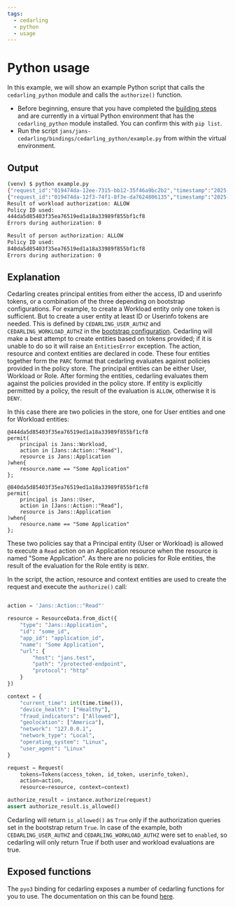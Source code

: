 ```yaml
---
tags:
  - cedarling
  - python
  - usage
---
```


# Python usage

In this example, we will show an example Python script that calls the `cedarling_python` module and calls the `authorize()` function.

- Before beginning, ensure that you have completed the [building steps](./README.md#building) and are currently in a virtual Python environment that has the `cedarling_python` module installed. You can confirm this with `pip list`.
- Run the script `jans/jans-cedarling/bindings/cedarling_python/example.py` from within the virtual environment.

## Output

```bash
(venv) $ python example.py
{"request_id":"019474da-12ee-7315-bb12-35f46a9bc2b2","timestamp":"2025-01-17T09:20:36.334Z","log_kind":"System","pdp_id":"4cf7864b-50d4-4492-8cd1-3ddb424e2711","level":"INFO","msg":"Cedarling Authz initialized successfully","application_id":"My App","cedar_lang_version":"4.1.0","cedar_sdk_version":"4.2.2"}
{"request_id":"019474da-12f3-74f1-8f3e-da7624806135","timestamp":"2025-01-17T09:20:36.339Z","log_kind":"Decision","pdp_id":"4cf7864b-50d4-4492-8cd1-3ddb424e2711","policystore_id":"gICAgcHJpbmNpcGFsIGlz","policystore_version":"undefined","principal":"User & Workload","User":{"email":{"domain":"jans.test","uid":"admin"},"sub":"qzxn1Scrb9lWtGxVedMCky-Ql_ILspZaQA6fyuYktw0"},"Workload":{"client_id":"d7f71bea-c38d-4caf-a1ba-e43c74a11a62"},"diagnostics":{"reason":[{"id":"840da5d85403f35ea76519ed1a18a33989f855bf1cf8","description":"simple policy example for principal user"}],"errors":[]},"action":"Jans::Action::\"Read\"","resource":"Jans::Application::\"some_id\"","decision":"ALLOW","tokens":{"id_token":{"jti":"ijLZO1ooRyWrgIn7cIdNyA"},"Userinfo":{"jti":"OIn3g1SPSDSKAYDzENVoug"},"access":{"jti":"uZUh1hDUQo6PFkBPnwpGzg"}},"decision_time_micro_sec":3}
Result of workload authorization: ALLOW
Policy ID used:
444da5d85403f35ea76519ed1a18a33989f855bf1cf8
Errors during authorization: 0

Result of person authorization: ALLOW
Policy ID used:
840da5d85403f35ea76519ed1a18a33989f855bf1cf8
Errors during authorization: 0
```

## Explanation

Cedarling creates principal entities from either the access, ID and userinfo tokens, or a combination of the three depending on bootstrap configurations. For example, to create a Workload entity only one token is sufficient. But to create a user entity at least ID or Userinfo tokens are needed. This is defined by `CEDARLING_USER_AUTHZ` and `CEDARLING_WORKLOAD_AUTHZ` in the [bootstrap configuration](https://github.com/JanssenProject/jans/blob/main/jans-cedarling/bindings/cedarling_python/cedarling_python.pyi#L10). Cedarling will make a best attempt to create entities based on tokens provided; if it is unable to do so it will raise an `EntitiesError` exception.
The action, resource and context entities are declared in code. These four entities together form the `PARC` format that cedarling evaluates against policies provided in the policy store. The principal entities can be either User, Workload or Role. After forming the entities, cedarling evaluates them against the policies provided in the policy store. If entity is explicitly permitted by a policy, the result of the evaluation is `ALLOW`, otherwise it is `DENY`.

In this case there are two policies in the store, one for User entities and one for Workload entities:

```
@444da5d85403f35ea76519ed1a18a33989f855bf1cf8
permit(
    principal is Jans::Workload,
    action in [Jans::Action::"Read"],
    resource is Jans::Application
)when{
    resource.name == "Some Application"
};

@840da5d85403f35ea76519ed1a18a33989f855bf1cf8
permit(
    principal is Jans::User,
    action in [Jans::Action::"Read"],
    resource is Jans::Application
)when{
    resource.name == "Some Application"
};
```

These two policies say that a Principal entity (User or Workload) is allowed to execute a `Read` action on an Application resource when the resource is named "Some Application". As there are no policies for Role entities, the result of the evaluation for the Role entity is `DENY`.

In the script, the action, resource and context entities are used to create the request and execute the `authorize()` call:

```python

action = 'Jans::Action::"Read"'

resource = ResourceData.from_dict({
    "type": "Jans::Application",
    "id": "some_id",
    "app_id": "application_id",
    "name": "Some Application",
    "url": {
        "host": "jans.test",
        "path": "/protected-endpoint",
        "protocol": "http"
    }
})

context = {
    "current_time": int(time.time()),
    "device_health": ["Healthy"],
    "fraud_indicators": ["Allowed"],
    "geolocation": ["America"],
    "network": "127.0.0.1",
    "network_type": "Local",
    "operating_system": "Linux",
    "user_agent": "Linux"
}

request = Request(
    tokens=Tokens(access_token, id_token, userinfo_token),
    action=action,
    resource=resource, context=context)

authorize_result = instance.authorize(request)
assert authorize_result.is_allowed()
```

Cedarling will return `is_allowed()` as `True` only if the authorization queries set in the bootstrap return `True`. In case of the example, both `CEDARLING_USER_AUTHZ` and `CEDARLING_WORKLOAD_AUTHZ` were set to `enabled`, so cedarling will only return True if both user and workload evaluations are true. 

## Exposed functions

The `pyo3` binding for cedarling exposes a number of cedarling functions for you to use. The documentation on this can be found [here](https://github.com/JanssenProject/jans/blob/main/jans-cedarling/bindings/cedarling_python/PYTHON_TYPES.md).
